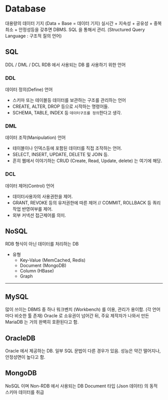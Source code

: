 # Database
  대용량의 데이터 기지 (Data + Base = 데이터 기지)
  실시간 + 지속성 + 공유성 + 중복최소 + 안정성등을 갖추면 DBMS. 
  SQL 을 통해서 관리. (Structured Query Language : 구조적 질의 언어)


## SQL
  DDL / DML / DCL
  RDB 에서 사용되는 DB 를 사용하기 위한 언어

### DDL
  데이터 정의(Define) 언어
  
  - 스키마 또는 테이블등 데이터를 보관하는 구조를 관리하는 언어
  - CREATE, ALTER, DROP 등으로 시작하는 명령어들.
  - SCHEMA, TABLE, INDEX 등 `데이터구조를 정의`한다고 생각.

### DML
  데이터 조작(Manipulation) 언어
  
  - 테이블이나 인덱스등에 포함된 데이터를 직접 조작하는 언어.
  - SELECT, INSERT, UPDATE, DELETE 및 JOIN 등.
  - 흔히 웹에서 이야기하는 CRUD (Create, Read, Update, delete) 는 여기에 해당.
  
### DCL
  데이터 제어(Control) 언어

  - 데이터사용자의 사용권한을 제어.
  - GRANT, REVOKE 등의 유저권한에 따른 제어 // COMMIT, ROLLBACK 등 쿼리작업 반영여부를 제어.
  - 외부 커넥션 접근제어를 의미.

## NoSQL
  RDB 형식이 아닌 데이터를 처리하는 DB
  
- 유형
  - Key-Value (MemCached, Redis)
  - Document (MongoDB)
  - Column (HBase)
  - Graph

-----


## MySQL
  많이 쓰이는 DBMS 중 하나
  워크벤치 (Workbench) 를 이용, 관리가 용이함. (각 언어마다 비슷한 툴 존재)
  Oracle 로 소유권이 넘어간 뒤, 주요 제작자가 나와서 만든 MariaDB 는 거의 완벽히 호환된다고 함.

## OracleDB
  Oracle 에서 제공하는 DB. 일부 SQL 문법이 다른 경우가 있음.
  성능은 약간 떨어지나, 안정성면이 높다고 함.

## MongoDB
  NoSQL 이며 Non-RDB 에서 사용되는 DB
  Document 타입 (Json 데이터) 의 동적 스키마 데이터를 취급

